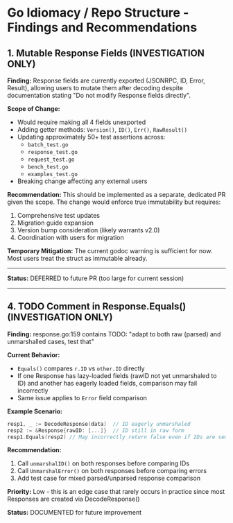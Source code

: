 # Go Idiomacy / Repo Structure - Findings and Recommendations

## 1. Mutable Response Fields (INVESTIGATION ONLY)

**Finding:** Response fields are currently exported (JSONRPC, ID, Error, Result), allowing users to mutate them after decoding despite documentation stating "Do not modify Response fields directly".

**Scope of Change:**
- Would require making all 4 fields unexported
- Adding getter methods: `Version()`, `ID()`, `Err()`, `RawResult()`
- Updating approximately 50+ test assertions across:
  - `batch_test.go`
  - `response_test.go`
  - `request_test.go`
  - `bench_test.go`
  - `examples_test.go`
- Breaking change affecting any external users

**Recommendation:** This should be implemented as a separate, dedicated PR given the scope. The change would enforce true immutability but requires:
1. Comprehensive test updates
2. Migration guide expansion
3. Version bump consideration (likely warrants v2.0)
4. Coordination with users for migration

**Temporary Mitigation:** The current godoc warning is sufficient for now. Most users treat the struct as immutable already.

---

**Status:** DEFERRED to future PR (too large for current session)

---

## 4. TODO Comment in Response.Equals() (INVESTIGATION ONLY)

**Finding:** response.go:159 contains TODO: "adapt to both raw (parsed) and unmarshalled cases, test that"

**Current Behavior:**
- `Equals()` compares `r.ID` vs `other.ID` directly
- If one Response has lazy-loaded fields (rawID not yet unmarshaled to ID) and another has eagerly loaded fields, comparison may fail incorrectly
- Same issue applies to `Error` field comparison

**Example Scenario:**
```go
resp1, _ := DecodeResponse(data)  // ID eagerly unmarshaled
resp2 := &Response{rawID: [...]}  // ID still in raw form
resp1.Equals(resp2) // May incorrectly return false even if IDs are semantically equal
```

**Recommendation:**
1. Call `unmarshalID()` on both responses before comparing IDs
2. Call `UnmarshalError()` on both responses before comparing errors
3. Add test case for mixed parsed/unparsed response comparison

**Priority:** Low - this is an edge case that rarely occurs in practice since most Responses are created via DecodeResponse()

**Status:** DOCUMENTED for future improvement
